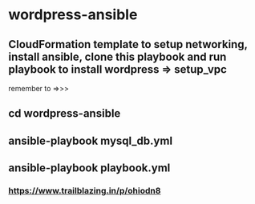 # wordpress-ansible
## CloudFormation template to setup networking, install ansible, clone this playbook and run playbook to install wordpress => setup_vpc 
remember to =>>>

## cd wordpress-ansible

## ansible-playbook mysql_db.yml
## ansible-playbook playbook.yml

<h3><a href="https://www.trailblazing.in/p/ohiodn8" target="_blank">https://www.trailblazing.in/p/ohiodn8</a></h3>
